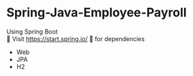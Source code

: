 # Spring-Java-Employee-Payroll
Using Spring Boot<br>
:sunflower: Visit https://start.spring.io/ :sunflower: for dependencies<br>
- Web<br>
- JPA<br>
- H2<br>
